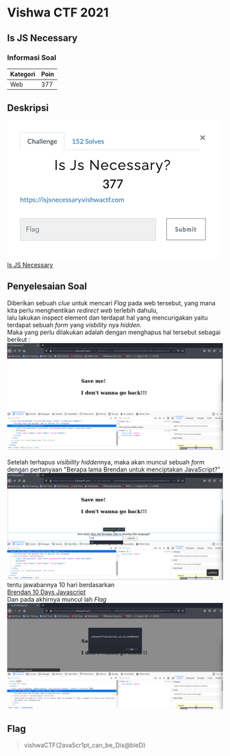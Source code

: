# Vishwa CTF 2021
## Is JS Necessary
### Informasi Soal
| Kategori | Poin |
|----------|------|
| Web | 377 |


## Deskripsi
![image](screenshot/soal.png)\
[Is JS Necessary](https://isjsnecessary.vishwactf.com/)


## Penyelesaian Soal
Diberikan sebuah *clue* untuk mencari *Flag* pada web tersebut, yang mana kita perlu menghentikan *redirect web* terlebih dahulu, <br />
lalu lakukan inspect element dan terdapat hal yang mencurigakan yaitu terdapat sebuah *form* yang *visbility* nya *hidden*. <br />
Maka yang perlu dilakukan adalah dengan menghapus hal tersebut sebagai berikut : <br />
![image](screenshot/hiddenandform.png)\
<br />
Setelah terhapus *visibility hidden*nya, maka akan muncul sebuah *form* dengan pertanyaan "Berapa lama Brendan untuk menciptakan JavaScript?"<br />
![image](screenshot/formBrendanJS.png)
tentu jawabannya 10 hari berdasarkan <br />
[Brendan 10 Days Javascript](https://www.checkmarx.com/blog/javascript-history-infographic/#:~:text=Brendan%20Eich%2C%20a%20Netscape%20Communications,language%2C%20then%20known%20as%20Mocha.) <br />
Dan pada akhirnya muncul lah *Flag* <br />
![image](screenshot/flag.png)


## Flag
> vishwaCTF{2ava5cr1pt_can_be_Dis@bleD}
